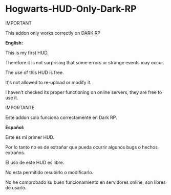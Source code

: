# Hogwarts-HUD-Only-Dark-RP

IMPORTANT


This addon only works correctly on DARK RP



**English:**

This is my first HUD.

Therefore it is not surprising that some errors or strange events may occur.

The use of this HUD is free.

It's not allowed to re-upload or modify it.

I haven't checked its proper functioning on online servers, they are free to use it.



IMPORTANTE


Este addon solo funciona correctamente en Dark RP.



**Español:**

Este es mi primer HUD.

Por lo tanto no es de extrañar que pueda ocurrir algunos bugs o hechos extraños.

El uso de este HUD es libre.

No esta permitido resubirlo o modificarlo.

No he comprobado su buen funcionamiento en servidores online, son libres de usarlo.
